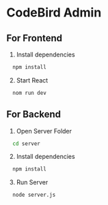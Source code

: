 
# CodeBird Admin



## For Frontend

1. Install dependencies 
```bash
  npm install
```


2. Start React
```bash
  nom run dev
```

## For Backend

1. Open Server Folder
```bash
  cd server
```


2. Install dependencies
```bash
  npm install
```
3. Run Server
```bash
  node server.js
```
